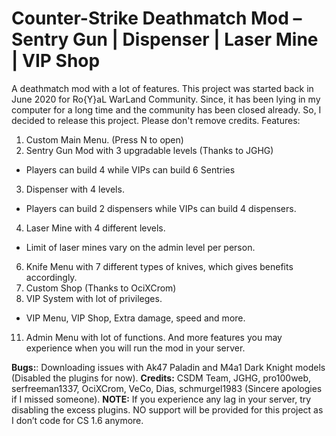 # Counter-Strike Deathmatch Mod – Sentry Gun | Dispenser | Laser Mine | VIP Shop
A deathmatch mod with a lot of features.
This project was started back in June 2020 for Ro{Y}aL WarLand Community.
Since, it has been lying in my computer for a long time and the community has been closed already.
So, I decided to release this project.
Please don't remove credits.
Features:
1) Custom Main Menu. (Press N to open)
2) Sentry Gun Mod with 3 upgradable levels (Thanks to JGHG)
  - Players can build 4 while VIPs can build 6 Sentries
3) Dispenser with 4 levels.
  - Players can build 2 dispensers while VIPs can build 4 dispensers.
4) Laser Mine with 4 different levels.
  - Limit of laser mines vary on the admin level per person.
6) Knife Menu with 7 different types of knives, which gives benefits accordingly.
7) Custom Shop (Thanks to OciXCrom)
8) VIP System with lot of privileges.
  - VIP Menu, VIP Shop, Extra damage, speed and more.
11) Admin Menu with lot of functions.
And more features you may experience when you will run the mod in your server.

**Bugs:**: Downloading issues with Ak47 Paladin and M4a1 Dark Knight models (Disabled the plugins for now). 
**Credits:** CSDM Team, JGHG, pro100web, serfreeman1337, OciXCrom, VeCo, Dias, schmurgel1983 (Sincere apologies if I missed someone).
**NOTE:** If you experience any lag in your server, try disabling the excess plugins. NO support will be provided for this project as I don’t code for CS 1.6 anymore.
